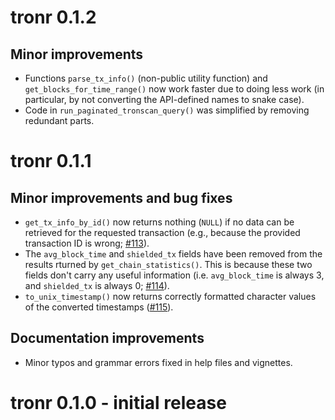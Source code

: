 # tronr 0.1.2

## Minor improvements

* Functions `parse_tx_info()` (non-public utility function) and `get_blocks_for_time_range()` now work faster due to doing less work (in particular, by not converting the API-defined names to snake case).
* Code in `run_paginated_tronscan_query()` was simplified by removing redundant parts.

# tronr 0.1.1

## Minor improvements and bug fixes

* `get_tx_info_by_id()` now returns nothing (`NULL`) if no data can be retrieved for the requested transaction (e.g., because the provided transaction ID is wrong; [#113](https://github.com/next-game-solutions/tronr/issues/113)).
* The `avg_block_time` and `shielded_tx` fields have been removed from the results rturned by `get_chain_statistics()`. This is because these two fields don't carry any useful information (i.e. `avg_block_time` is always 3, and `shielded_tx` is always 0; [#114](https://github.com/next-game-solutions/tronr/issues/114)).
* `to_unix_timestamp()` now returns correctly formatted character values of the converted timestamps ([#115](https://github.com/next-game-solutions/tronr/issues/115)).

## Documentation improvements

* Minor typos and grammar errors fixed in help files and vignettes.


# tronr 0.1.0 - initial release
